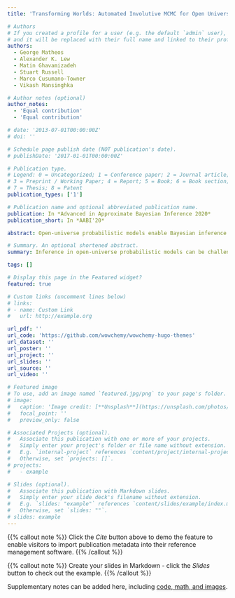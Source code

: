 ```yaml
---
title: 'Transforming Worlds: Automated Involutive MCMC for Open Universe Probabilistic Programs'

# Authors
# If you created a profile for a user (e.g. the default `admin` user), write the username (folder name) here
# and it will be replaced with their full name and linked to their profile.
authors:
  - George Matheos
  - Alexander K. Lew
  - Matin Ghavamizadeh
  - Stuart Russell
  - Marco Cusumano-Towner
  - Vikash Mansinghka

# Author notes (optional)
author_notes:
  - 'Equal contribution'
  - 'Equal contribution'

# date: '2013-07-01T00:00:00Z'
# doi: ''

# Schedule page publish date (NOT publication's date).
# publishDate: '2017-01-01T00:00:00Z'

# Publication type.
# Legend: 0 = Uncategorized; 1 = Conference paper; 2 = Journal article;
# 3 = Preprint / Working Paper; 4 = Report; 5 = Book; 6 = Book section;
# 7 = Thesis; 8 = Patent
publication_types: ['1']

# Publication name and optional abbreviated publication name.
publication: In *Advanced in Approximate Bayesian Inference 2020*
publication_short: In *AABI'20*

abstract: Open-universe probabilistic models enable Bayesian inference about how many objects underlie data, and how they are related. Effective inference in OUPMs remains a challenge, however, often requiring the use of custom, trans-dimensional MCMC kernels, based on heuristics, deep learning, or domain knowledge, that can be difficult to derive and to implement correctly. This paper adapts the recently introduced involutive MCMC framework to the open-universe setting, and shows how error-prone aspects of kernel design and implementation (e.g., the computation of valid accept/reject probabilities) can be automated, using techniques from probabilistic and differentiable programming. The result is an intuitive design space for MCMC kernels for OUPMs: users write programs that propose incremental changes to possible worlds, creating, deleting, or modifying objects according to arbitrary application-specific logic, and their proposals are automatically converted into stationary MCMC kernels. We demonstrate in preliminary experiments that data-driven involutive MCMC kernels outperform generic probabilistic programming language inference, as well as generic birth/death reversible-jump kernels without application-specific logic.

# Summary. An optional shortened abstract.
summary: Inference in open-universe probabilistic models can be challenging.  We show how to automate a broad class of MCMC kernels for them, facilitating the development of domain-specific algorithms for inference about unknown objects & their relationships.

tags: []

# Display this page in the Featured widget?
featured: true

# Custom links (uncomment lines below)
# links:
# - name: Custom Link
#   url: http://example.org

url_pdf: ''
url_code: 'https://github.com/wowchemy/wowchemy-hugo-themes'
url_dataset: ''
url_poster: ''
url_project: ''
url_slides: ''
url_source: ''
url_video: ''

# Featured image
# To use, add an image named `featured.jpg/png` to your page's folder.
# image:
#   caption: 'Image credit: [**Unsplash**](https://unsplash.com/photos/pLCdAaMFLTE)'
#   focal_point: ''
#   preview_only: false

# Associated Projects (optional).
#   Associate this publication with one or more of your projects.
#   Simply enter your project's folder or file name without extension.
#   E.g. `internal-project` references `content/project/internal-project/index.md`.
#   Otherwise, set `projects: []`.
# projects:
#   - example

# Slides (optional).
#   Associate this publication with Markdown slides.
#   Simply enter your slide deck's filename without extension.
#   E.g. `slides: "example"` references `content/slides/example/index.md`.
#   Otherwise, set `slides: ""`.
# slides: example
---
```


{{% callout note %}}
Click the _Cite_ button above to demo the feature to enable visitors to import publication metadata into their reference management software.
{{% /callout %}}

{{% callout note %}}
Create your slides in Markdown - click the _Slides_ button to check out the example.
{{% /callout %}}

Supplementary notes can be added here, including [code, math, and images](https://wowchemy.com/docs/writing-markdown-latex/).
